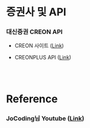 # 증권사 및 API
### 대신증권 CREON API

- CREON 사이트 ([Link](https://www.creontrade.com/g.ds?m=4080&p=4108&v=3073))

- CREONPLUS API ([Link](https://money2.creontrade.com/e5/mboard/ptype_basic/plusPDS/DW_Basic_List.aspx?boardseq=299&m=9505&p=8833&v=8639))

<br>
<br>

# Reference
### JoCoding님 Youtube ([Link](https://www.youtube.com/channel/UCQNE2JmbasNYbjGAcuBiRRg))

